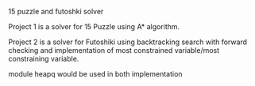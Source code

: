 15 puzzle and futoshki solver

Project 1 is a solver for 15 Puzzle using A* algorithm.

Project 2 is a solver for Futoshiki using backtracking search with forward checking and implementation of most constrained variable/most constraining variable.

module heapq would be used in both implementation
